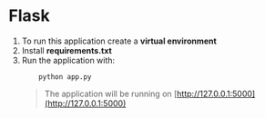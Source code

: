 # Flask
1. To run this application create a **virtual environment** 
2. Install **requirements.txt**
3. Run the application with:
    ```shell
        python app.py
    ```
    > The application will be running on [http://127.0.0.1:5000](http://127.0.0.1:5000)
